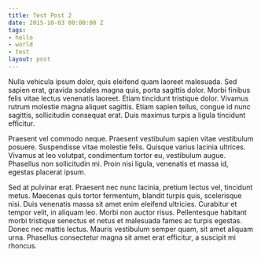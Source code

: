 ```yaml
---
title: Test Post 2
date: 2015-10-03 00:00:00 Z
tags:
- hello
- world
- test
layout: post
---
```


Nulla vehicula ipsum dolor, quis eleifend quam laoreet malesuada. Sed sapien erat, gravida sodales magna quis, porta sagittis dolor. Morbi finibus felis vitae lectus venenatis laoreet. Etiam tincidunt tristique dolor. Vivamus rutrum molestie magna aliquet sagittis. Etiam sapien tellus, congue id nunc sagittis, sollicitudin consequat erat. Duis maximus turpis a ligula tincidunt efficitur.

Praesent vel commodo neque. Praesent vestibulum sapien vitae vestibulum posuere. Suspendisse vitae molestie felis. Quisque varius lacinia ultrices. Vivamus at leo volutpat, condimentum tortor eu, vestibulum augue. Phasellus non sollicitudin mi. Proin nisi ligula, venenatis et massa id, egestas placerat ipsum.

Sed at pulvinar erat. Praesent nec nunc lacinia, pretium lectus vel, tincidunt metus. Maecenas quis tortor fermentum, blandit turpis quis, scelerisque nisi. Duis venenatis massa sit amet enim eleifend ultricies. Curabitur et tempor velit, in aliquam leo. Morbi non auctor risus. Pellentesque habitant morbi tristique senectus et netus et malesuada fames ac turpis egestas. Donec nec mattis lectus. Mauris vestibulum semper quam, sit amet aliquam urna. Phasellus consectetur magna sit amet erat efficitur, a suscipit mi rhoncus.
